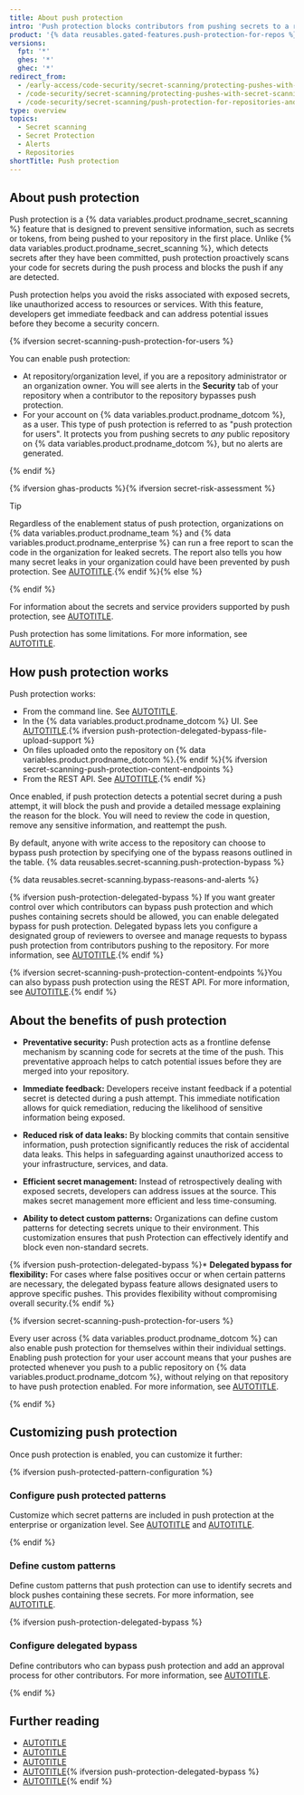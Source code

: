```yaml
---
title: About push protection
intro: 'Push protection blocks contributors from pushing secrets to a repository and generates an alert whenever a contributor bypasses the block.{% ifversion secret-scanning-push-protection-for-users %} Push protection can be applied at the repository, organization, and user account level{% else %} You can apply push protection at repository or organization level{% endif %}.'
product: '{% data reusables.gated-features.push-protection-for-repos %}'
versions:
  fpt: '*'
  ghes: '*'
  ghec: '*'
redirect_from:
  - /early-access/code-security/secret-scanning/protecting-pushes-with-secret-scanning
  - /code-security/secret-scanning/protecting-pushes-with-secret-scanning
  - /code-security/secret-scanning/push-protection-for-repositories-and-organizations
type: overview
topics:
  - Secret scanning
  - Secret Protection
  - Alerts
  - Repositories
shortTitle: Push protection
---
```


## About push protection

Push protection is a {% data variables.product.prodname_secret_scanning %} feature that is designed to prevent sensitive information, such as secrets or tokens, from being pushed to your repository in the first place. Unlike {% data variables.product.prodname_secret_scanning %}, which detects secrets after they have been committed, push protection proactively scans your code for secrets during the push process and blocks the push if any are detected.

Push protection helps you avoid the risks associated with exposed secrets, like unauthorized access to resources or services. With this feature, developers get immediate feedback and can address potential issues before they become a security concern.

{% ifversion secret-scanning-push-protection-for-users %}

You can enable push protection:

* At repository/organization level, if you are a repository administrator or an organization owner. You will see alerts in the **Security** tab of your repository when a contributor to the repository bypasses push protection.
* For your account on {% data variables.product.prodname_dotcom %}, as a user. This type of push protection is referred to as "push protection for users". It protects you from pushing secrets to _any_ public repository on {% data variables.product.prodname_dotcom %}, but no alerts are generated.

{% endif %}

{% ifversion ghas-products %}{% ifversion secret-risk-assessment %}

> [!TIP]
> Regardless of the enablement status of push protection, organizations on {% data variables.product.prodname_team %} and {% data variables.product.prodname_enterprise %} can run a free report to scan the code in the organization for leaked secrets. The report also tells you how many secret leaks in your organization could have been prevented by push protection. See [AUTOTITLE](/code-security/securing-your-organization/understanding-your-organizations-exposure-to-leaked-secrets/about-secret-risk-assessment).{% endif %}{% else %}

{% endif %}

For information about the secrets and service providers supported by push protection, see [AUTOTITLE](/code-security/secret-scanning/introduction/supported-secret-scanning-patterns#supported-secrets).

Push protection has some limitations. For more information, see [AUTOTITLE](/code-security/secret-scanning/troubleshooting-secret-scanning-and-push-protection/troubleshooting-secret-scanning#push-protection-limitations).

## How push protection works

Push protection works:

* From the command line. See [AUTOTITLE](/code-security/secret-scanning/working-with-secret-scanning-and-push-protection/working-with-push-protection-from-the-command-line).
* In the {% data variables.product.prodname_dotcom %} UI. See [AUTOTITLE](/code-security/secret-scanning/working-with-secret-scanning-and-push-protection/working-with-push-protection-in-the-github-ui).{% ifversion push-protection-delegated-bypass-file-upload-support %}
* On files uploaded onto the repository on {% data variables.product.prodname_dotcom %}.{% endif %}{% ifversion secret-scanning-push-protection-content-endpoints %}
* From the REST API. See [AUTOTITLE](/code-security/secret-scanning/working-with-secret-scanning-and-push-protection/working-with-push-protection-from-the-rest-api).{% endif %}

Once enabled, if push protection detects a potential secret during a push attempt, it will block the push and provide a detailed message explaining the reason for the block. You will need to review the code in question, remove any sensitive information, and reattempt the push.

By default, anyone with write access to the repository can choose to bypass push protection by specifying one of the bypass reasons outlined in the table. {% data reusables.secret-scanning.push-protection-bypass %}

{% data reusables.secret-scanning.bypass-reasons-and-alerts %}

{% ifversion push-protection-delegated-bypass %} If you want greater control over which contributors can bypass push protection and which pushes containing secrets should be allowed, you can enable delegated bypass for push protection. Delegated bypass lets you configure a designated group of reviewers to oversee and manage requests to bypass push protection from contributors pushing to the repository. For more information, see [AUTOTITLE](/code-security/secret-scanning/using-advanced-secret-scanning-and-push-protection-features/delegated-bypass-for-push-protection/about-delegated-bypass-for-push-protection).{% endif %}

{% ifversion secret-scanning-push-protection-content-endpoints %}You can also bypass push protection using the REST API. For more information, see [AUTOTITLE](/rest/secret-scanning/secret-scanning?apiVersion=2022-11-28#create-a-push-protection-bypass).{% endif %}

## About the benefits of push protection

* **Preventative security:** Push protection acts as a frontline defense mechanism by scanning code for secrets at the time of the push. This preventative approach helps to catch potential issues before they are merged into your repository.

* **Immediate feedback:** Developers receive instant feedback if a potential secret is detected during a push attempt. This immediate notification allows for quick remediation, reducing the likelihood of sensitive information being exposed.

* **Reduced risk of data leaks:** By blocking commits that contain sensitive information, push protection significantly reduces the risk of accidental data leaks. This helps in safeguarding against unauthorized access to your infrastructure, services, and data.

* **Efficient secret management:** Instead of retrospectively dealing with exposed secrets, developers can address issues at the source. This makes secret management more efficient and less time-consuming.

* **Ability to detect custom patterns:** Organizations can define custom patterns for detecting secrets unique to their environment. This customization ensures that push Protection can effectively identify and block even non-standard secrets.

{% ifversion push-protection-delegated-bypass %}* **Delegated bypass for flexibility:** For cases where false positives occur or when certain patterns are necessary, the delegated bypass feature allows designated users to approve specific pushes. This provides flexibility without compromising overall security.{% endif %}

{% ifversion secret-scanning-push-protection-for-users %}

Every user across {% data variables.product.prodname_dotcom %} can also enable push protection for themselves within their individual settings. Enabling push protection for your user account means that your pushes are protected whenever you push to a public repository on {% data variables.product.prodname_dotcom %}, without relying on that repository to have push protection enabled. For more information, see [AUTOTITLE](/code-security/secret-scanning/working-with-secret-scanning-and-push-protection/push-protection-for-users).

{% endif %}

## Customizing push protection

Once push protection is enabled, you can customize it further:

{% ifversion push-protected-pattern-configuration %}

### Configure push protected patterns

Customize which secret patterns are included in push protection at the enterprise or organization level. See [AUTOTITLE](/admin/managing-code-security/securing-your-enterprise/configuring-additional-secret-scanning-settings-for-your-enterprise#specifying-patterns-to-include-in-push-protection-for-your-enterprise) and [AUTOTITLE](/code-security/securing-your-organization/enabling-security-features-in-your-organization/configuring-global-security-settings-for-your-organization#specifying-patterns-to-include-in-push-protection).

{% endif %}

### Define custom patterns

Define custom patterns that push protection can use to identify secrets and block pushes containing these secrets. For more information, see [AUTOTITLE](/code-security/secret-scanning/using-advanced-secret-scanning-and-push-protection-features/custom-patterns/defining-custom-patterns-for-secret-scanning).

{% ifversion push-protection-delegated-bypass %}

### Configure delegated bypass

Define contributors who can bypass push protection and add an approval process for other contributors. For more information, see [AUTOTITLE](/code-security/secret-scanning/using-advanced-secret-scanning-and-push-protection-features/delegated-bypass-for-push-protection/about-delegated-bypass-for-push-protection).

{% endif %}

## Further reading

* [AUTOTITLE](/code-security/secret-scanning/enabling-secret-scanning-features/enabling-push-protection-for-your-repository)
* [AUTOTITLE](/code-security/secret-scanning/working-with-secret-scanning-and-push-protection/working-with-push-protection-from-the-command-line)
* [AUTOTITLE](/code-security/secret-scanning/working-with-secret-scanning-and-push-protection/working-with-push-protection-in-the-github-ui)
* [AUTOTITLE](/code-security/secret-scanning/using-advanced-secret-scanning-and-push-protection-features/custom-patterns/defining-custom-patterns-for-secret-scanning){% ifversion push-protection-delegated-bypass %}
* [AUTOTITLE](/code-security/secret-scanning/using-advanced-secret-scanning-and-push-protection-features/delegated-bypass-for-push-protection/about-delegated-bypass-for-push-protection){% endif %}
